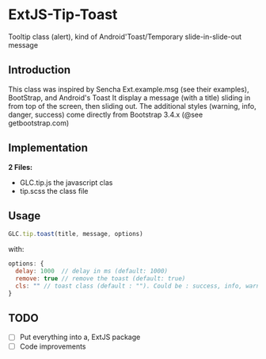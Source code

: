 # ExtJS-Tip-Toast
Tooltip class (alert), kind of Android'Toast/Temporary slide-in-slide-out message

## Introduction
This class was inspired by Sencha Ext.example.msg (see their examples), BootStrap, and Android's Toast
It display a message (with a title) sliding in from top of the screen, then sliding out.
The additional styles (warning, info, danger, success) come directly from Bootstrap 3.4.x (@see getbootstrap.com)

## Implementation
__2 Files:__
- GLC.tip.js  the javascript clas
- tip.scss    the class file

## Usage

```javascript
GLC.tip.toast(title, message, options)
```
with:
```javascript
options: {
  delay: 1000  // delay in ms (default: 1000)
  remove: true // remove the toast (default: true)
  cls: "" // toast class (default : ""). Could be : success, info, warning, danger
}
```

## TODO
- [ ] Put everything into a, ExtJS package
- [ ] Code improvements
